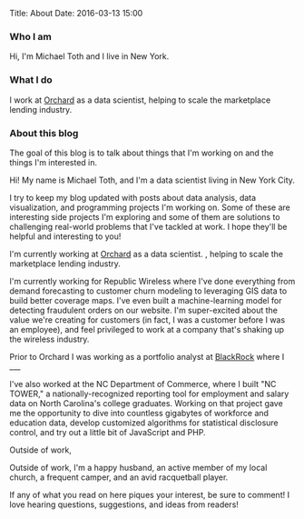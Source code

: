 Title: About
Date: 2016-03-13 15:00

### Who I am

Hi, I'm Michael Toth and I live in New York.

### What I do

I work at [Orchard](https://www.orchardplatform.com) as a data scientist, helping to scale the marketplace lending industry.

### About this blog

The goal of this blog is to talk about things that I'm working on and the things I'm interested in.





Hi! My name is Michael Toth, and I'm a data scientist living in New York City.

I try to keep my blog updated with posts about data analysis, data visualization, and programming projects I'm working on. Some of these are interesting side projects I'm exploring and some of them are solutions to challenging real-world problems that I've tackled at work. I hope they'll be helpful and interesting to you!

I'm currently working at [Orchard](https://www.orchardplatform.com) as a data scientist. , helping to scale the marketplace lending industry.

I'm currently working for Republic Wireless where I've done everything from demand forecasting to customer churn modeling to leveraging GIS data to build better coverage maps. I've even built a machine-learning model for detecting fraudulent orders on our website. I'm super-excited about the value we're creating for customers (in fact, I was a customer before I was an employee), and feel privileged to work at a company that's shaking up the wireless industry.

Prior to Orchard I was working as a portfolio analyst at [BlackRock](https://www.blackrock.com) where I ___

I've also worked at the NC Department of Commerce, where I built "NC TOWER," a nationally-recognized reporting tool for employment and salary data on North Carolina's college graduates. Working on that project gave me the opportunity to dive into countless gigabytes of workforce and education data, develop customized algorithms for statistical disclosure control, and try out a little bit of JavaScript and PHP.

Outside of work, 

Outside of work, I'm a happy husband, an active member of my local church, a frequent camper, and an avid racquetball player.

If any of what you read on here piques your interest, be sure to comment! I love hearing questions, suggestions, and ideas from readers!
